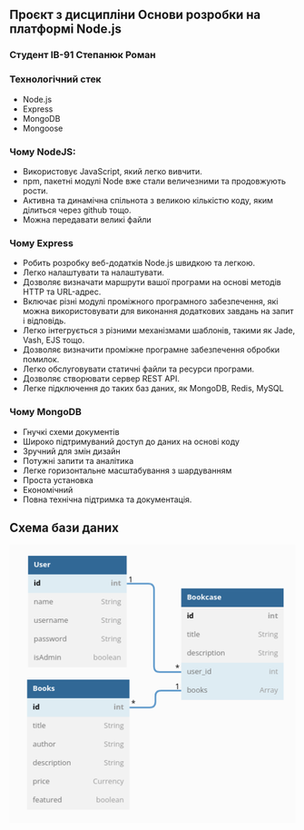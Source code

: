 ## Проєкт з дисципліни Основи розробки на платформі Node.js

### Студент ІВ-91 Степанюк Роман

### Технологічний стек

- Node.js
- Express
- MongoDB
- Mongoose

### Чому NodeJS:

- Використовує JavaScript, який легко вивчити.
- npm, пакетні модулі Node вже стали величезними та продовжують рости.
- Активна та динамічна спільнота з великою кількістю коду, яким ділиться через github тощо.
- Можна передавати великі файли

### Чому Express

- Робить розробку веб-додатків Node.js швидкою та легкою.
- Легко налаштувати та налаштувати.
- Дозволяє визначати маршрути вашої програми на основі методів HTTP та URL-адрес.
- Включає різні модулі проміжного програмного забезпечення, які можна використовувати для виконання додаткових завдань на запит і відповідь.
- Легко інтегрується з різними механізмами шаблонів, такими як Jade, Vash, EJS тощо.
- Дозволяє визначити проміжне програмне забезпечення обробки помилок.
- Легко обслуговувати статичні файли та ресурси програми.
- Дозволяє створювати сервер REST API.
- Легке підключення до таких баз даних, як MongoDB, Redis, MySQL

### Чому MongoDB

- Гнучкі схеми документів
- Широко підтримуваний доступ до даних на основі коду
- Зручний для змін дизайн
- Потужні запити та аналітика
- Легке горизонтальне масштабування з шардуванням
- Проста установка
- Економічний
- Повна технічна підтримка та документація.

## Схема бази даних

![](res/dbdiagram.png.png)
